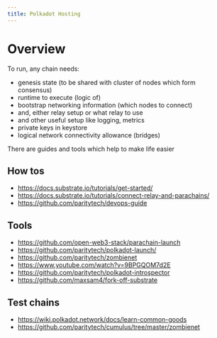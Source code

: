 ```yaml
---
title: Polkadot Hosting
---
```


# Overview

To run, any chain needs:

- genesis state (to be shared with cluster of nodes which form consensus)
- runtime to execute (logic of)
- bootstrap networking information (which nodes to connect)
- and, either relay setup or what relay to use
- and other useful setup like logging, metrics
- private keys in keystore 
- logical network connectivity allowance (bridges)

There are guides and tools which help to make life easier

## How tos

- https://docs.substrate.io/tutorials/get-started/
- https://docs.substrate.io/tutorials/connect-relay-and-parachains/
- https://github.com/paritytech/devops-guide

## Tools

- https://github.com/open-web3-stack/parachain-launch
- https://github.com/paritytech/polkadot-launch/
- https://github.com/paritytech/zombienet
- https://www.youtube.com/watch?v=9BPGQOM7d2E
- https://github.com/paritytech/polkadot-introspector 
- https://github.com/maxsam4/fork-off-substrate

## Test chains

- https://wiki.polkadot.network/docs/learn-common-goods
- https://github.com/paritytech/cumulus/tree/master/zombienet
